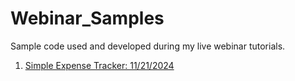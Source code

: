 # Webinar_Samples
Sample code used and developed during my live webinar tutorials.

1. [Simple Expense Tracker: 11/21/2024](./expensetracker)
